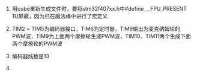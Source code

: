 1. 用cube重新生成文件时，要将stm32f407xx.h中#define __FPU_PRESENT  1U屏蔽，因为已在魔法棒中进行了宏定义

2. TIM2 ~ TIM5为编码器接口，TIM6为定时器，TIM9输出为麦克纳姆轮的PWM波，TIM9为上面两个摩擦轮生成PWM波，TIM10、TIM11两个生成下面两个摩擦轮的PWM波

3. 编码器线数是13

4. 

   

